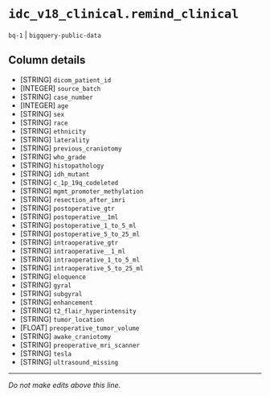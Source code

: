 # `idc_v18_clinical.remind_clinical`
`bq-1` | `bigquery-public-data`

## Column details
* [STRING]    `dicom_patient_id`
* [INTEGER]   `source_batch`
* [STRING]    `case_number`
* [INTEGER]   `age`
* [STRING]    `sex`
* [STRING]    `race`
* [STRING]    `ethnicity`
* [STRING]    `laterality`
* [STRING]    `previous_craniotomy`
* [STRING]    `who_grade`
* [STRING]    `histopathology`
* [STRING]    `idh_mutant`
* [STRING]    `c_1p_19q_codeleted`
* [STRING]    `mgmt_promoter_methylation`
* [STRING]    `resection_after_imri`
* [STRING]    `postoperative_gtr`
* [STRING]    `postoperative__1ml`
* [STRING]    `postoperative_1_to_5_ml`
* [STRING]    `postoperative_5_to_25_ml`
* [STRING]    `intraoperative_gtr`
* [STRING]    `intraoperative__1_ml`
* [STRING]    `intraoperative_1_to_5_ml`
* [STRING]    `intraoperative_5_to_25_ml`
* [STRING]    `eloquence`
* [STRING]    `gyral`
* [STRING]    `subgyral`
* [STRING]    `enhancement`
* [STRING]    `t2_flair_hyperintensity`
* [STRING]    `tumor_location`
* [FLOAT]     `preoperative_tumor_volume`
* [STRING]    `awake_craniotomy`
* [STRING]    `preoperative_mri_scanner`
* [STRING]    `tesla`
* [STRING]    `ultrasound_missing`

-------------------------------------------------------------------------------
*Do not make edits above this line.*
